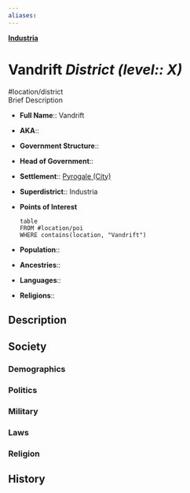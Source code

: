 ```yaml
---
aliases: 
---
```

**[Industria](Industria.md)**
# Vandrift *District (level:: X)*
#location/district  
Brief Description

- **Full Name**:: Vandrift
- **AKA**:: 
- **Government Structure**:: 
- **Head of Government**:: 

- **Settlement**:: [Pyrogale (City)](.obsidian://open?vault=Myrria&file=myrria%2Flocations%2Fignis-concord%2Fsettlements%2Fpyrogale%2FPyrogale%20(City))
- **Superdistrict**:: Industria
- **Points of Interest**
	```dataview
	table
	FROM #location/poi 
	WHERE contains(location, "Vandrift")
	```

- **Population**:: 
- **Ancestries**:: 
- **Languages**:: 
- **Religions**:: 

## Description

## Society
### Demographics

### Politics

### Military

### Laws

### Religion

## History